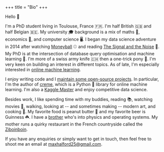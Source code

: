 +++
title = "Bio"
+++

Hello 👋

I'm a PhD student living in Toulouse, France 🇫🇷. I'm half British 🇬🇧 and half Belgian 🇧🇪. My university 🎓 background is a mix of maths 🧮, economics 💸, and computer science 🖥️. I began my data science adventure in 2014 after watching [Moneyball](https://www.wikiwand.com/en/Moneyball_(film)) ⚾ and reading [The Signal and the Noise](https://www.wikiwand.com/en/The_Signal_and_the_Noise) 📖. My PhD is at the intersection of database query optimisation and machine learning 🤖. I'm more of a swiss army knife 🇨🇭 then a one-trick pony 🐴. I'm very keen on building an interest in different topics. As of late, I'm especially interested in [online machine learning](https://www.wikiwand.com/en/Online_machine_learning).

I enjoy writing code and I [maintain some open-source projects](https://github.com/MaxHalford/). In particular, I'm the author of [creme](https://github.com/creme-ml/creme), which is a Python 🐍 library for online machine learning. I'm also a [Kaggle Master](https://www.kaggle.com/maxhalford) and enjoy competitive data science.

Besides work, I like spending time with my buddies, reading 📚, watching movies 🍿, walking, looking at -- and sometimes making -- modern art, and cooking 🍲. My favorite food is peanut butter 🥜 and my favorite beer is Guinness ☘️. I have a [brother](https://jack.0x5.be/) who's into physics and operating systems. My mother runs a quirky restaurant in the French countryside called the [Ziboinboin](https://ziboinboin.com/).

If you have any enquiries or simply want to get in touch, then feel free to shoot me an email at [maxhalford25@gmail.com](mailto:maxhalford25@gmail.com).
